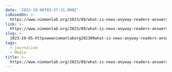```yaml
---
date: '2023-10-06T03:37:31.000Z'
isBasedOn: >-
  https://www.niemanlab.org/2023/09/what-is-news-anyway-readers-answers-depend-on-how-much-they-see-people-like-themselves-in-the-story/
link: >-
  https://www.niemanlab.org/2023/09/what-is-news-anyway-readers-answers-depend-on-how-much-they-see-people-like-themselves-in-the-story/
slug: >-
  2023-10-05-httpswwwniemanlaborg202309what-is-news-anyway-readers-answers-depend-on-how-much-they-see-people-like-themselves-in-the-story
tags:
  - journalism
  - Media
title: >-
  https://www.niemanlab.org/2023/09/what-is-news-anyway-readers-answers-depend-on-how-much-they-see-people-like-themselves-in-the-story/
---
```


